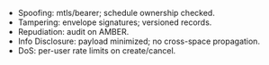 - Spoofing: mtls/bearer; schedule ownership checked.
- Tampering: envelope signatures; versioned records.
- Repudiation: audit on AMBER.
- Info Disclosure: payload minimized; no cross-space propagation.
- DoS: per-user rate limits on create/cancel.
